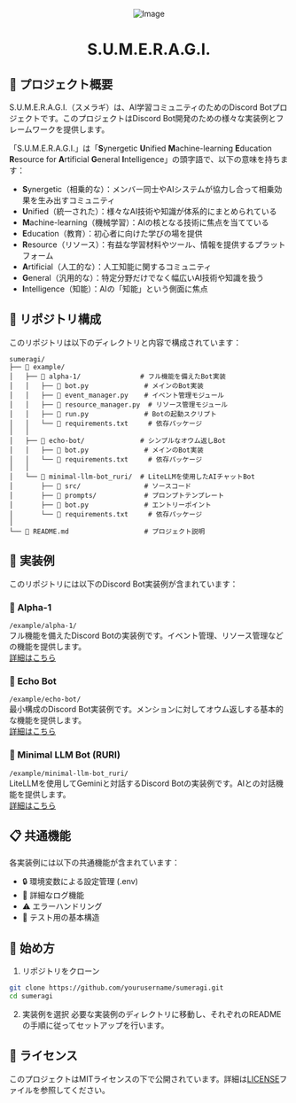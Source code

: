 <div align="center">

![Image](https://github.com/user-attachments/assets/ba8d39fd-49e6-4d15-b739-75c97b62d4cc)

# S.U.M.E.R.A.G.I.

</div>

## 🌟 プロジェクト概要

S.U.M.E.R.A.G.I.（スメラギ）は、AI学習コミュニティのためのDiscord Botプロジェクトです。このプロジェクトはDiscord Bot開発のための様々な実装例とフレームワークを提供します。

「S.U.M.E.R.A.G.I.」は「**S**ynergetic **U**nified **M**achine-learning **E**ducation **R**esource for **A**rtificial **G**eneral **I**ntelligence」の頭字語で、以下の意味を持ちます：

- **S**ynergetic（相乗的な）：メンバー同士やAIシステムが協力し合って相乗効果を生み出すコミュニティ
- **U**nified（統一された）：様々なAI技術や知識が体系的にまとめられている
- **M**achine-learning（機械学習）：AIの核となる技術に焦点を当てている
- **E**ducation（教育）：初心者に向けた学びの場を提供
- **R**esource（リソース）：有益な学習材料やツール、情報を提供するプラットフォーム
- **A**rtificial（人工的な）：人工知能に関するコミュニティ
- **G**eneral（汎用的な）：特定分野だけでなく幅広いAI技術や知識を扱う
- **I**ntelligence（知能）：AIの「知能」という側面に焦点

## 📂 リポジトリ構成

このリポジトリは以下のディレクトリと内容で構成されています：

```
sumeragi/
├── 📁 example/
│   ├── 🤖 alpha-1/               # フル機能を備えたBot実装
│   │   ├── 📄 bot.py              # メインのBot実装
│   │   ├── 📄 event_manager.py    # イベント管理モジュール
│   │   ├── 📄 resource_manager.py  # リソース管理モジュール
│   │   ├── 📄 run.py              # Botの起動スクリプト
│   │   └── 📄 requirements.txt     # 依存パッケージ
│   │
│   ├── 🔄 echo-bot/              # シンプルなオウム返しBot
│   │   ├── 📄 bot.py              # メインのBot実装
│   │   └── 📄 requirements.txt     # 依存パッケージ
│   │
│   └── 💭 minimal-llm-bot_ruri/  # LiteLLMを使用したAIチャットBot
│       ├── 📁 src/                # ソースコード
│       ├── 📁 prompts/            # プロンプトテンプレート
│       ├── 📄 bot.py              # エントリーポイント
│       └── 📄 requirements.txt     # 依存パッケージ
│
└── 📄 README.md                   # プロジェクト説明
```

## 📂 実装例

このリポジトリには以下のDiscord Bot実装例が含まれています：

### 🤖 Alpha-1
`/example/alpha-1/`  
フル機能を備えたDiscord Botの実装例です。イベント管理、リソース管理などの機能を提供します。  
[詳細はこちら](example/alpha-1/README.md)

### 🔄 Echo Bot
`/example/echo-bot/`  
最小構成のDiscord Bot実装例です。メンションに対してオウム返しする基本的な機能を提供します。  
[詳細はこちら](example/echo-bot/README.md)

### 💭 Minimal LLM Bot (RURI)
`/example/minimal-llm-bot_ruri/`  
LiteLLMを使用してGeminiと対話するDiscord Botの実装例です。AIとの対話機能を提供します。  
[詳細はこちら](example/minimal-llm-bot_ruri/README.md)

## 📋 共通機能

各実装例には以下の共通機能が含まれています：

- 🔒 環境変数による設定管理 (.env)
- 📝 詳細なログ機能
- ⚠️ エラーハンドリング
- 🧪 テスト用の基本構造

## 🚀 始め方

1. リポジトリをクローン
```bash
git clone https://github.com/yourusername/sumeragi.git
cd sumeragi
```

2. 実装例を選択
必要な実装例のディレクトリに移動し、それぞれのREADMEの手順に従ってセットアップを行います。

## 📄 ライセンス

このプロジェクトはMITライセンスの下で公開されています。詳細は[LICENSE](./LICENSE)ファイルを参照してください。
